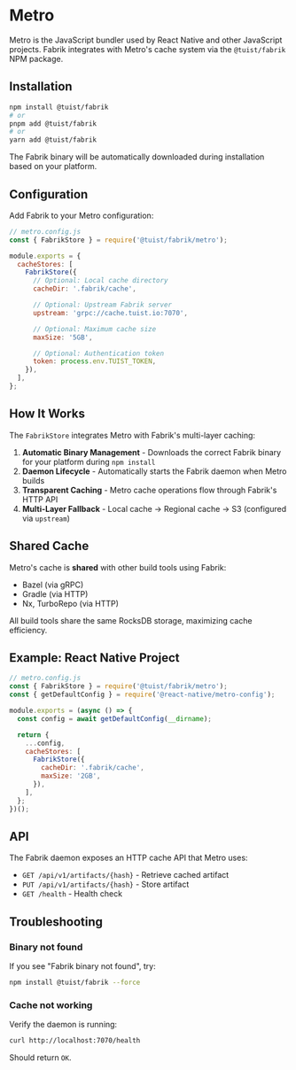 # Metro

Metro is the JavaScript bundler used by React Native and other JavaScript projects. Fabrik integrates with Metro's cache system via the `@tuist/fabrik` NPM package.

## Installation

```bash
npm install @tuist/fabrik
# or
pnpm add @tuist/fabrik
# or
yarn add @tuist/fabrik
```

The Fabrik binary will be automatically downloaded during installation based on your platform.

## Configuration

Add Fabrik to your Metro configuration:

```javascript
// metro.config.js
const { FabrikStore } = require('@tuist/fabrik/metro');

module.exports = {
  cacheStores: [
    FabrikStore({
      // Optional: Local cache directory
      cacheDir: '.fabrik/cache',

      // Optional: Upstream Fabrik server
      upstream: 'grpc://cache.tuist.io:7070',

      // Optional: Maximum cache size
      maxSize: '5GB',

      // Optional: Authentication token
      token: process.env.TUIST_TOKEN,
    }),
  ],
};
```

## How It Works

The `FabrikStore` integrates Metro with Fabrik's multi-layer caching:

1. **Automatic Binary Management** - Downloads the correct Fabrik binary for your platform during `npm install`
2. **Daemon Lifecycle** - Automatically starts the Fabrik daemon when Metro builds
3. **Transparent Caching** - Metro cache operations flow through Fabrik's HTTP API
4. **Multi-Layer Fallback** - Local cache → Regional cache → S3 (configured via `upstream`)

## Shared Cache

Metro's cache is **shared** with other build tools using Fabrik:
- Bazel (via gRPC)
- Gradle (via HTTP)
- Nx, TurboRepo (via HTTP)

All build tools share the same RocksDB storage, maximizing cache efficiency.

## Example: React Native Project

```javascript
// metro.config.js
const { FabrikStore } = require('@tuist/fabrik/metro');
const { getDefaultConfig } = require('@react-native/metro-config');

module.exports = (async () => {
  const config = await getDefaultConfig(__dirname);

  return {
    ...config,
    cacheStores: [
      FabrikStore({
        cacheDir: '.fabrik/cache',
        maxSize: '2GB',
      }),
    ],
  };
})();
```

## API

The Fabrik daemon exposes an HTTP cache API that Metro uses:

- `GET /api/v1/artifacts/{hash}` - Retrieve cached artifact
- `PUT /api/v1/artifacts/{hash}` - Store artifact
- `GET /health` - Health check

## Troubleshooting

### Binary not found

If you see "Fabrik binary not found", try:

```bash
npm install @tuist/fabrik --force
```

### Cache not working

Verify the daemon is running:

```bash
curl http://localhost:7070/health
```

Should return `OK`.
